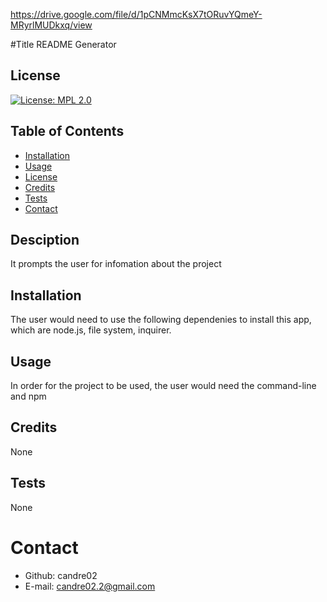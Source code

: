 https://drive.google.com/file/d/1pCNMmcKsX7tORuvYQmeY-MRyrlMUDkxq/view

#Title 
README Generator
## License
[![License: MPL 2.0](https://img.shields.io/badge/License-MPL_2.0-brightgreen.svg)](https://opensource.org/licenses/MPL-2.0)
## Table of Contents
* [Installation](#installation)
* [Usage](#usage)
* [License](#license)
* [Credits](#credits)
* [Tests](#tests)
* [Contact](#contact)
## Desciption
It prompts the user for infomation about the project
## Installation
The user would need  to use the following dependenies to install this app, which are node.js, file system, inquirer.
## Usage
In order for the project to be used, the user would need the command-line and npm
## Credits
None
## Tests
None

# Contact
* Github: candre02
* E-mail: candre02.2@gmail.com

